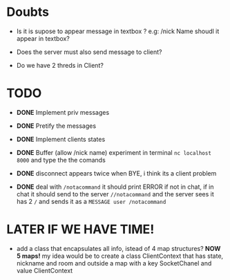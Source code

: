 # Doubts
- Is it is supose to appear message in textbox ? e.g: /nick Name shoudl it appear in textbox?

- Does the server must also send message to client?

- Do we have 2 threds in Client?


# TODO
- **DONE** Implement priv messages 

- **DONE** Pretify the messages 

- **DONE** Implement clients states 

- **DONE** Buffer (allow /ni<CTR-D>ck <CTR-D>na<CTR-D>me) experiment in terminal `nc localhost 8000` and type the the comands 

- **DONE** disconnect appears twice when BYE, i think its a client problem 

- **DONE** deal with `/notacommand` it should print ERROR if not in chat, if in chat it should send to the server `//notacommand` and the server sees it has 2 `/` and sends it as a `MESSAGE user /notacommand`

# LATER IF WE HAVE TIME!

- add a class that encapsulates all info, istead of 4 map structures? **NOW 5 maps!**
my idea would be to create a class ClientContext that has state, nickname and room and outside a map with a key SocketChanel and value ClientContext